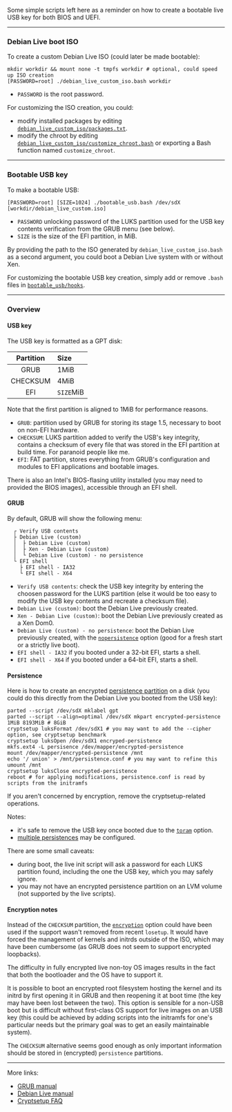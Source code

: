 Some simple scripts left here as a reminder on how to create a bootable live USB key for both
BIOS and UEFI.

---

### Debian Live boot ISO

To create a custom Debian Live ISO (could later be made bootable):
```shell
mkdir workdir && mount none -t tmpfs workdir # optional, could speed up ISO creation
[PASSWORD=root] ./debian_live_custom_iso.bash workdir
```
 - `PASSWORD` is the root password.

For customizing the ISO creation, you could:
 - modify installed packages by editing
   [`debian_live_custom_iso/packages.txt`](debian_live_custom_iso/packages.txt).
 - modify the chroot by editing
   [`debian_live_custom_iso/customize_chroot.bash`](debian_live_custom_iso/customize_chroot.bash)
   or exporting a Bash function named `customize_chroot`.

---

### Bootable USB key

To make a bootable USB:
```shell
[PASSWORD=root] [SIZE=1024] ./bootable_usb.bash /dev/sdX [workdir/debian_live_custom.iso]
```
 - `PASSWORD` unlocking password of the LUKS partition used for the USB key contents
    verification from the GRUB menu (see below).
 - `SIZE` is the size of the EFI partition, in MiB.

By providing the path to the ISO generated by `debian_live_custom_iso.bash` as a second argument,
you could boot a Debian Live system with or without Xen.

For customizing the bootable USB key creation, simply add or remove `.bash` files in
[`bootable_usb/hooks`](bootable_usb/hooks).

---

### Overview

#### USB key

The USB key is formatted as a GPT disk:

|  Partition  | Size
|:-----------:|:-----
| GRUB        | 1MiB
| CHECKSUM    | 4MiB
| EFI         | `SIZE`MiB

Note that the first partition is aligned to 1MiB for performance reasons.

 - `GRUB`: partition used by GRUB for storing its stage 1.5, necessary to boot on non-EFI hardware.
 - `CHECKSUM`: LUKS partition added to verify the USB's key integrity, contains a checksum of every
   file that was stored in the EFI partition at build time. For paranoid people like me.
 - `EFI`: FAT partition, stores everything from GRUB's configuration and modules to EFI applications
   and bootable images.

There is also an Intel's BIOS-flasing utility installed (you may need to provided the BIOS images),
accessible through an EFI shell.

#### GRUB

By default, GRUB will show the following menu:
```
  ┌ Verify USB contents
  ├ Debian Live (custom)
  │  ├ Debian Live (custom)
  │  ├ Xen - Debian Live (custom)
  │  └ Debian Live (custom) - no persistence
  └ EFI shell
    ├ EFI shell - IA32
    └ EFI shell - X64
```

 - `Verify USB contents`: check the USB key integrity by entering the choosen password for the
   LUKS partition (else it would be too easy to modify the USB key contents and recreate a checksum
   file).
 - `Debian Live (custom)`: boot the Debian Live previously created.
 - `Xen - Debian Live (custom)`: boot the Debian Live previously created as a Xen Dom0.
 - `Debian Live (custom) - no persistence`: boot the Debian Live previously created, with the
   [`nopersistence`][debian live boot options] option (good for a fresh start or a strictly live
   boot).
 - `EFI shell - IA32` if you booted under a 32-bit EFI, starts a shell.
 - `EFI shell - X64` if you booted under a 64-bit EFI, starts a shell.

#### Persistence

Here is how to create an encrypted [persistence partition][debian live persistence description]
on a disk (you could do this directly from the Debian Live you booted from the USB key):
```shell
parted --script /dev/sdX mklabel gpt
parted --script --align=optimal /dev/sdX mkpart encrypted-persistence 1MiB 8193MiB # 8GiB
cryptsetup luksFormat /dev/sdX1 # you may want to add the --cipher option, see cryptsetup benchmark
cryptsetup luksOpen /dev/sdX1 encryped-persistence
mkfs.ext4 -L persisence /dev/mapper/encrypted-persistence
mount /dev/mapper/encrypted-persistence /mnt
echo '/ union' > /mnt/persistence.conf # you may want to refine this
umount /mnt
cryptsetup luksClose encrypted-persistence
reboot # for applying modifications, persistence.conf is read by scripts from the initramfs
```

If you aren't concerned by encryption, remove the cryptsetup-related operations.

Notes:
 - it's safe to remove the USB key once booted due to the [`toram`][debian live boot options]
   option.
 - [multiple persistences][debian live multiple persistences] may be configured.

There are some small caveats:
 - during boot, the live init script will ask a password for each LUKS partition found,
   including the one the USB key, which you may safely ignore.
 - you may not have an encrypted persistence partition on an LVM volume (not supported by the
   live scripts).

#### Encryption notes

Instead of the `CHECKSUM` partition, the [`encryption`][debian live boot options] option could have
been used if the support wasn't removed from recent `losetup`. It would have forced the management
of kernels and initrds outside of the ISO, which may have been cumbersome (as GRUB does not seem to
support encrypted loopbacks).

The difficulty in fully encrypted live non-toy OS images results in the fact that both the
bootloader and the OS have to support it.

It is possible to boot an encrypted root filesystem hosting the kernel and its initrd by first
opening it in GRUB and then reopening it at boot time (the key may have been lost between the two).
This option is sensible for a non-USB boot but is difficult without first-class OS support for live
images on an USB key (this could be achieved by adding scripts into the initramfs for one's
particular needs but the primary goal was to get an easily maintainable system).

The `CHECKSUM` alternative seems good enough as only important information should be stored in
(encrypted) `persistence` partitions.

---

More links:
 - [GRUB manual]
 - [Debian Live manual]
 - [Cryptsetup FAQ]

[grub manual]: https://www.gnu.org/software/grub/manual/grub.html
[debian live manual]: https://debian-live.alioth.debian.org/live-manual/stable/manual/html/live-manual.en.html
[cryptsetup faq]: https://gitlab.com/cryptsetup/cryptsetup/wikis/FrequentlyAskedQuestions
[debian live boot options]: https://manpages.debian.org/jessie/live-boot-doc/live-boot.7.en.html#OPTIONS
[debian live persistence description]: https://debian-live.alioth.debian.org/live-manual/stable/manual/html/live-manual.en.html#556
[debian live multiple persistences]: https://debian-live.alioth.debian.org/live-manual/stable/manual/html/live-manual.en.html#583
